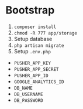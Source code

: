 # Bootstrap

1. `composer install`
2. `chmod -R 777 app/storage`
3. Setup database
4. `php artisan migrate`
5. Setup `.env.php`
 * `PUSHER_APP_KEY`
 * `PUSHER_APP_SECRET`
 * `PUSHER_APP_ID`
 * `GOOGLE_ANALYTICS_ID`
 * `DB_NAME`
 * `DB_USERNAME`
 * `DB_PASSWORD`

